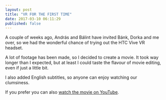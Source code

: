 ```yaml
---
layout: post
title: "VR FOR THE FIRST TIME"
date: 2017-03-10 06:11:29
published: false
---
```


A couple of weeks ago, András and Bálint have invited Bánk, Dorka and me over, so we had the wonderful chance of trying out the HTC Vive VR headset.

A lot of footage has been made, so I decided to create a movie. It took way longer than I expected, but at least I could taste the flavour of movie editing, even if just a little bit. 

I also added English subtitles, so anyone can enjoy watching our clumsiness.

If you prefer you can also [watch the movie on YouTube](https://www.youtube.com/watch?v=qXOoJwANvMk).


